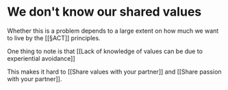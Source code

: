 # We don't know our shared values
Whether this is a problem depends to a large extent on how much we want to live by the [[§ACT]] principles.

One thing to note is that [[Lack of knowledge of values can be due to experiential avoidance]]

This makes it hard to [[Share values with your partner]] and [[Share passion with your partner]].

<!-- #Life -->

<!-- {BearID:48B9B7A8-1DF5-4444-ADCF-5F4910C8BACE-15756-0000130479C39065} -->
